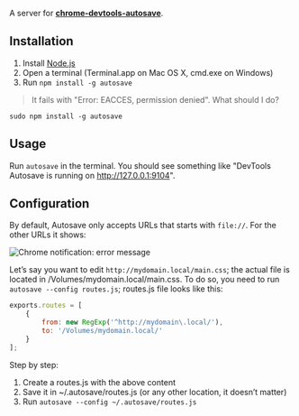 A server for **[chrome-devtools-autosave](https://github.com/NV/chrome-devtools-autosave)**.

## Installation

1. Install [Node.js](http://nodejs.org/)
2. Open a terminal (Terminal.app on Mac OS X, cmd.exe on Windows)
3. Run `npm install -g autosave`

> It fails with "Error: EACCES, permission denied". What should I do?

`sudo npm install -g autosave`

## Usage

Run `autosave` in the terminal.
You should see something like "DevTools Autosave is running on http://127.0.0.1:9104".

## Configuration

By default, Autosave only accepts URLs that starts with `file://`. For the other URLs it shows:

![Chrome notification: error message](http://userscripts.ru/js/chrome-devtools-autosave/URL_doesnt_match_a_route.png)

Let’s say you want to edit `http://mydomain.local/main.css`; the actual file is located in /Volumes/mydomain.local/main.css.
To do so, you need to run `autosave --config routes.js`; routes.js file looks like this:

```javascript
exports.routes = [
    {
        from: new RegExp('^http://mydomain\.local/'),
        to: '/Volumes/mydomain.local/'
    }
];
```

Step by step:

1. Create a routes.js with the above content
2. Save it in ~/.autosave/routes.js (or any other location, it doesn’t matter)
3. Run `autosave --config ~/.autosave/routes.js`
